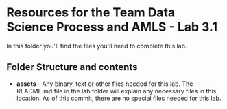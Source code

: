 # Resources for the Team Data Science Process and AMLS - Lab 3.1

In this folder you'll find the files you'll need to complete this lab. 

## Folder Structure and contents

  * **assets** - Any binary, text or other files needed for this lab. The README.md file in the lab folder will explain any necessary files in this location. As of this commit, there are no special files needed for this lab.
